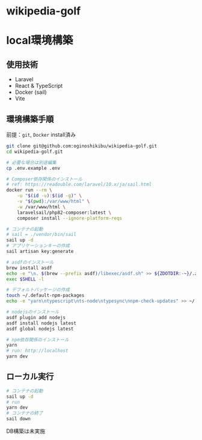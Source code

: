 # wikipedia-golf

# local環境構築

## 使用技術

- Laravel
- React & TypeScript
- Docker (sail)
- Vite

## 環境構築手順

前提：`git`, `Docker` install済み

```bash
git clone git@github.com:oginoshikibu/wikipedia-golf.git
cd wikipedia-golf.git

# 必要な場合は別途編集
cp .env.example .env

# Composer依存関係のインストール
# ref: https://readouble.com/laravel/10.x/ja/sail.html
docker run --rm \
    -u "$(id -u):$(id -g)" \
    -v "$(pwd):/var/www/html" \
    -w /var/www/html \
    laravelsail/php82-composer:latest \
    composer install --ignore-platform-reqs

# コンテナの起動
# sail = ./vendor/bin/sail
sail up -d
# アプリケーションキーの作成
sail artisan key:generate

# asdfのインストール
brew install asdf
echo -e "\n. $(brew --prefix asdf)/libexec/asdf.sh" >> ${ZDOTDIR:-~}/.zshrc
exec $SHELL -l

# デフォルトパッケージの作成
touch ~/.default-npm-packages 
echo -e "yarn\ntypescript\nts-node\ntypesync\nnpm-check-updates" >> ~/.default-npm-packages 

# nodejsのインストール
asdf plugin add nodejs
asdf install nodejs latest
asdf global nodejs latest

# npm依存関係のインストール
yarn
# run: http://localhost
yarn dev

```

## ローカル実行

```bash
# コンテナの起動
sail up -d
# run
yarn dev
# コンテナの終了
sail down
```

DB構築は未実施
